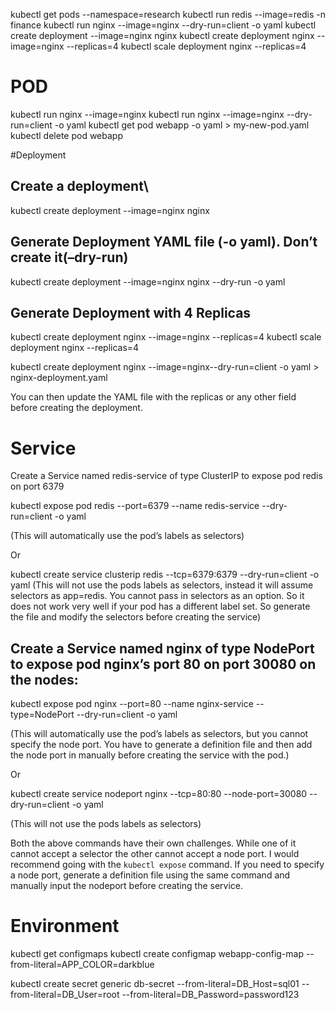 
kubectl get pods --namespace=research
kubectl run redis --image=redis -n finance
kubectl run nginx --image=nginx --dry-run=client -o yaml
kubectl create deployment --image=nginx nginx
kubectl create deployment nginx --image=nginx --replicas=4
kubectl scale deployment nginx --replicas=4

# POD
kubectl run nginx --image=nginx
kubectl run nginx --image=nginx --dry-run=client -o yaml
kubectl get pod webapp -o yaml > my-new-pod.yaml
kubectl delete pod webapp

 
#Deployment
## Create a deployment\
kubectl create deployment --image=nginx nginx


## Generate Deployment YAML file (-o yaml). Don’t create it(–dry-run)
kubectl create deployment --image=nginx nginx --dry-run -o yaml

 

## Generate Deployment with 4 Replicas
kubectl create deployment nginx --image=nginx --replicas=4
kubectl scale deployment nginx --replicas=4

 
kubectl create deployment nginx --image=nginx--dry-run=client -o yaml > nginx-deployment.yaml


You can then update the YAML file with the replicas or any other field before creating the deployment.

 

# Service
Create a Service named redis-service of type ClusterIP to expose pod redis on port 6379

kubectl expose pod redis --port=6379 --name redis-service --dry-run=client -o yaml

(This will automatically use the pod’s labels as selectors)

Or

kubectl create service clusterip redis --tcp=6379:6379 --dry-run=client -o yaml (This will not use the pods labels as selectors, instead it will assume selectors as app=redis. You cannot pass in selectors as an option. So it does not work very well if your pod has a different label set. So generate the file and modify the selectors before creating the service)

 

## Create a Service named nginx of type NodePort to expose pod nginx’s port 80 on port 30080 on the nodes:

kubectl expose pod nginx --port=80 --name nginx-service --type=NodePort --dry-run=client -o yaml

(This will automatically use the pod’s labels as selectors, but you cannot specify the node port. You have to generate a definition file and then add the node port in manually before creating the service with the pod.)

Or

kubectl create service nodeport nginx --tcp=80:80 --node-port=30080 --dry-run=client -o yaml

(This will not use the pods labels as selectors)

Both the above commands have their own challenges. While one of it cannot accept a selector the other cannot accept a node port. I would recommend going with the `kubectl expose` command. If you need to specify a node port, generate a definition file using the same command and manually input the nodeport before creating the service.


# Environment
kubectl get configmaps
kubectl create configmap webapp-config-map --from-literal=APP_COLOR=darkblue


kubectl create secret generic db-secret 
--from-literal=DB_Host=sql01
--from-literal=DB_User=root
--from-literal=DB_Password=password123


